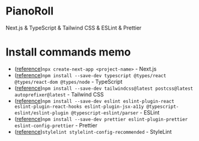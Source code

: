 # PianoRoll
Next.js & TypeScript & Tailwind CSS & ESLint & Prettier

# Install commands memo
- ([reference](https://upd.world/create-nextjs-typescript-project/#%E6%89%8B%E9%A0%861.-next.js-%E3%83%97%E3%83%AD%E3%82%B8%E3%82%A7%E3%82%AF%E3%83%88%E3%82%92%E4%BD%9C%E6%88%90))`npx create-next-app <project-name>` - Next.js
- ([reference](https://upd.world/create-nextjs-typescript-project/#%E6%89%8B%E9%A0%863.-typescript-%E5%8C%96%E3%81%AB%E5%BF%85%E8%A6%81%E3%81%AA%E3%83%91%E3%83%83%E3%82%B1%E3%83%BC%E3%82%B8%E3%82%92%E3%82%A4%E3%83%B3%E3%82%B9%E3%83%88%E3%83%BC%E3%83%AB))`npm install --save-dev typescript @types/react @types/react-dom @types/node` - TypeScript
- ([reference](https://tailwindcss.com/docs/guides/nextjs#install-tailwind-via-npm))`npm install --save-dev tailwindcss@latest postcss@latest autoprefixer@latest` - Tailwind CSS
- ([reference](https://upd.world/create-nextjs-typescript-project/#%E6%89%8B%E9%A0%869.-eslint-%E7%B3%BB%E3%81%AE%E3%83%91%E3%83%83%E3%82%B1%E3%83%BC%E3%82%B8%E3%82%92%E3%82%A4%E3%83%B3%E3%82%B9%E3%83%88%E3%83%BC%E3%83%AB))`npm install --save-dev eslint eslint-plugin-react eslint-plugin-react-hooks eslint-plugin-jsx-a11y @typescript-eslint/eslint-plugin @typescript-eslint/parser` - ESLint
- ([reference](https://upd.world/create-nextjs-typescript-project/#%E6%89%8B%E9%A0%8611.-prettier-%E7%B3%BB%E3%81%AE%E3%83%91%E3%83%83%E3%82%B1%E3%83%BC%E3%82%B8%E3%82%92%E3%82%A4%E3%83%B3%E3%82%B9%E3%83%88%E3%83%BC%E3%83%AB))`npm install --save-dev prettier eslint-plugin-prettier eslint-config-prettier` - Prettier
- ([reference](https://sunday-morning.app/posts/2020-10-25-next-js-tailwindcss))`stylelint stylelint-config-recommended` - StyleLint
